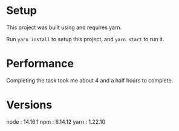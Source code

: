 # Setup

This project was built using and requires yarn.

Run `yarn install` to setup this project, and `yarn start` to run it.

# Performance

Completing the task took me about 4 and a half hours to complete.

# Versions

node : 14.16.1
npm : 6.14.12
yarn : 1.22.10
